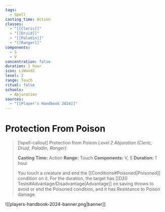 ```yaml
---
tags:
  - Spell
casting_time: Action
classes:
  - "[[Cleric]]"
  - "[[Druid]]"
  - "[[Paladin]]"
  - "[[Ranger]]"
components:
  - S
  - V
concentration: false
duration: 1 hour
icon: LiWand2
level: 2
range: Touch
ritual: false
schools:
  - Abjuration
sources:
  - "[[Player's Handbook 2024]]"
---
```


# Protection From Poison

>[!spell-callout] Protection from Poison
>_Level 2 Abjuration (Cleric, Druid, Paladin, Ranger)_
>
>**Casting Time:** Action
>**Range:** Touch
>**Components:** V, S
>**Duration:** 1 hour
>
>You touch a creature and end the [[Conditions#Poisoned\|Poisoned]] condition on it. For the duration, the target has [[D20 Tests#Advantage/Disadvantage\|Advantage]] on saving throws to avoid or end the Poisoned condition, and it has Resistance to Poison damage.


![[players-handbook-2024-banner.png|banner]]
